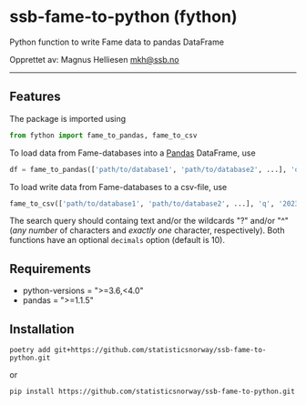 # ssb-fame-to-python (fython)

Python function to write Fame data to pandas DataFrame

Opprettet av:
Magnus Helliesen <mkh@ssb.no>

---

## Features

The package is imported using

```python
from fython import fame_to_pandas, fame_to_csv
```

To load data from Fame-databases into a [Pandas](https://pandas.pydata.org/) DataFrame, use

```python
df = fame_to_pandas(['path/to/database1', 'path/to/database2', ...], 'q', '2023:1', '2024:4', 'your_search_query')
```

To load write data from Fame-databases to a csv-file, use

```python
fame_to_csv(['path/to/database1', 'path/to/database2', ...], 'q', '2023:1', '2024:4', 'your_search_query', 'path/to/csv-file')
```

The search query should containg text and/or the wildcards "?" and/or "^" (*any number* of characters and *exactly one* character, respectively).
Both functions have an optional ```decimals``` option (default is 10).

## Requirements
- python-versions = ">=3.6,<4.0"
- pandas = ">=1.1.5"

## Installation
```
poetry add git+https://github.com/statisticsnorway/ssb-fame-to-python.git
```

or

```
pip install https://github.com/statisticsnorway/ssb-fame-to-python.git
```
